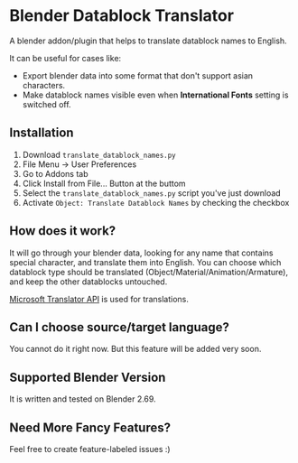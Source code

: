 # Blender Datablock Translator

A blender addon/plugin that helps to translate datablock names to English.

It can be useful for cases like:

* Export blender data into some format that don't support asian characters.
* Make datablock names visible even when **International Fonts** setting is switched off.

## Installation

1. Download `translate_datablock_names.py`
2. File Menu -> User Preferences
3. Go to Addons tab
4. Click Install from File... Button at the buttom
5. Select the `translate_datablock_names.py` script you've just download
6. Activate `Object: Translate Datablock Names` by checking the checkbox

## How does it work?

It will go through your blender data, looking for any name that contains special character, and translate them into English.
You can choose which datablock type should be translated (Object/Material/Animation/Armature), and keep the other datablocks untouched.

[Microsoft Translator API](http://msdn.microsoft.com/en-us/library/dd576287.aspx) is used for translations.

## Can I choose source/target language?

You cannot do it right now. But this feature will be added very soon.

## Supported Blender Version

It is written and tested on Blender 2.69.

## Need More Fancy Features?

Feel free to create feature-labeled issues :)
